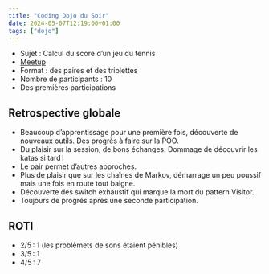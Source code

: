 ```yaml
---
title: "Coding Dojo du Soir"
date: 2024-05-07T12:19:00+01:00
tags: ["dojo"]
---
```


- Sujet : Calcul du score d’un jeu du tennis
- [Meetup](https://www.meetup.com/software-craftsmanship-lyon/events/300653763/)
- Format : des paires et des triplettes
- Nombre de participants : 10
- Des premières participations

## Retrospective globale

- Beaucoup d’apprentissage pour une première fois, découverte de nouveaux outils. Des progrès à faire sur la POO.
- Du plaisir sur la session, de bons échanges. Dommage de découvrir les katas si tard !
- Le pair permet d’autres approches.
- Plus de plaisir que sur les chaînes de Markov, démarrage un peu poussif mais une fois en route tout baigne.
- Découverte des switch exhaustif qui marque la mort du pattern Visitor.
- Toujours de progrés après une seconde participation.


## ROTI

- 2/5 : 1 (les problèmets de sons étaient pénibles)
- 3/5 : 1
- 4/5 : 7
